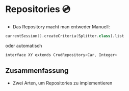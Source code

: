 
# Repositories 💿

- Das Repository macht man entweder Manuell:

```swift
currentSession().createCriteria(Splitter.class).list
```

oder automatisch

```swift
interface XY extends CrudRepository<Car, Integer>
```

## Zusammenfassung
- Zwei Arten, um Repositories zu implementieren